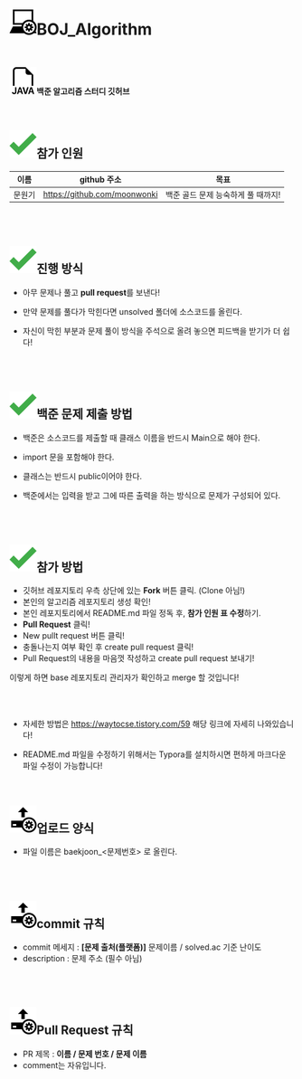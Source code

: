 # ![img](./.Images/computer.png)BOJ_Algorithm
<br />

![img](./.Images/java.png)**백준 알고리즘 스터디 깃허브**

<br />

## ![img](./.Images/greenCheck.png)참가 인원

| 이름   | github 주소                  | 목표                               |
| ------ | ---------------------------- | ---------------------------------- |
| 문원기 | https://github.com/moonwonki | 백준 골드 문제 능숙하게 풀 때까지! |

<br />

<br />

## ![img](./.Images/greenCheck.png)진행 방식

- 아무 문제나 풀고 **pull request**를 보낸다!

- 만약 문제를 풀다가 막힌다면 unsolved 폴더에 소스코드를 올린다.

- 자신이 막힌 부분과 문제 풀이 방식을 주석으로 올려 놓으면 피드백을 받기가 더 쉽다!

<br />

<br />

## ![img](./.Images/greenCheck.png)백준 문제 제출 방법

- 백준은 소스코드를 제출할 때 클래스 이름을 반드시 Main으로 해야 한다.

- import 문을 포함해야 한다.

- 클래스는 반드시 public이어야 한다.

- 백준에서는 입력을 받고 그에 따른 출력을 하는 방식으로 문제가 구성되어 있다.

<br />

<br />

## ![img](./.Images/greenCheck.png)참가 방법

- 깃허브 레포지토리 우측 상단에 있는 **Fork** 버튼 클릭. (Clone 아님!)  
- 본인의 알고리즘 레포지토리 생성 확인!  
- 본인 레포지토리에서 README.md 파일 정독 후, **참가 인원 표 수정**하기.  
- **Pull Request** 클릭!  
- New pullt request 버튼 클릭!  
- 충돌나는지 여부 확인 후 create pull request 클릭!  
- Pull Request의 내용을 마음껏 작성하고 create pull request 보내기!  

이렇게 하면 base 레포지토리 관리자가 확인하고 merge 할 것입니다!

<br />

<br />

- 자세한 방법은 https://waytocse.tistory.com/59 해당 링크에 자세히 나와있습니다!

- README.md 파일을 수정하기 위해서는 Typora를 설치하시면 편하게 마크다운 파일 수정이 가능합니다!
  <br />

<br />

## ![img](./.Images/upload.png)업로드 양식

- 파일 이름은 baekjoon_<문제번호> 로 올린다.

<br />

<br />

## ![img](./.Images/upload.png)commit 규칙

- commit 메세지 : **[문제 출처(플랫폼)]** 문제이름 / solved.ac 기준 난이도
- description : 문제 주소 (필수 아님)

<br />

<br />

## ![img](./.Images/upload.png)Pull Request 규칙

- PR 제목 : **이름 / 문제 번호 / 문제 이름**
- comment는 자유입니다.

<br />



